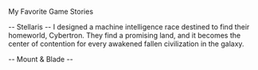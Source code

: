 My Favorite Game Stories

-- Stellaris --
I designed a machine intelligence race destined to find their homeworld, Cybertron. They find a promising land, and it becomes the center of contention for every awakened fallen civilization in the galaxy.

-- Mount & Blade --

